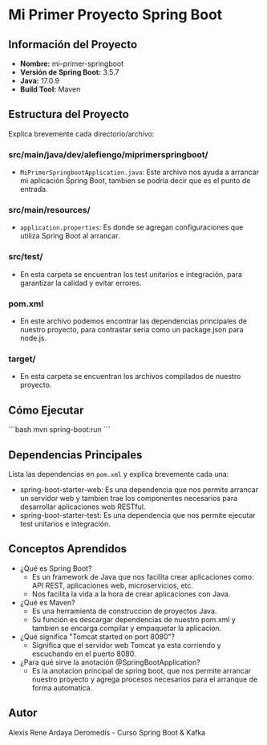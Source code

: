 # Mi Primer Proyecto Spring Boot

## Información del Proyecto

- **Nombre:** mi-primer-springboot
- **Versión de Spring Boot:** 3.5.7
- **Java:** 17.0.9
- **Build Tool:** Maven

## Estructura del Proyecto

Explica brevemente cada directorio/archivo:

### src/main/java/dev/alefiengo/miprimerspringboot/
- `MiPrimerSpringbootApplication.java`: Este archivo nos ayuda a arrancar mi aplicación Spring Boot, tambien se podria decir que es el punto de entrada.

### src/main/resources/
- `application.properties`: Es donde se agregan configuraciones que utiliza Spring Boot al arrancar.

### src/test/
- En esta carpeta se encuentran los test unitarios e integración, para garantizar la calidad y evitar errores.

### pom.xml
- En este archivo podemos encontrar las dependencias principales de nuestro proyecto, para contrastar seria como un package.json para node.js.

### target/
- En esta carpeta se encuentran los archivos compilados de nuestro proyecto.

## Cómo Ejecutar

\```bash
mvn spring-boot:run
\```

## Dependencias Principales

Lista las dependencias en `pom.xml` y explica brevemente cada una:
- spring-boot-starter-web: Es una dependencia que nos permite arrancar un servidor web y tambien trae los componentes necesarios para desarrollar aplicaciones web RESTful.
- spring-boot-starter-test: Es una dependencia que nos permite ejecutar test unitarios e integración.

## Conceptos Aprendidos

- ¿Qué es Spring Boot?
  - Es un framework de Java que nos facilita crear aplicaciones como: API REST, aplicaciones web, microservicios, etc.
  - Nos facilita la vida a la hora de crear aplicaciones con Java.
- ¿Qué es Maven?
  - Es una herramienta de construccion de proyectos Java.
  - Su función es descargar dependencias de nuestro pom.xml y tambien se encarga compilar y empaquetar la aplicacion.
- ¿Qué significa "Tomcat started on port 8080"?
  - Significa que el servidor web Tomcat ya esta corriendo y escuchando en el puerto 8080.
- ¿Para qué sirve la anotación @SpringBootApplication?
  - Es la anotacion principal de spring boot, que nos permite arrancar nuestro proyecto y agrega procesos necesarios para el arranque de forma automatica.

## Autor
Alexis Rene Ardaya Deromedis - Curso Spring Boot & Kafka